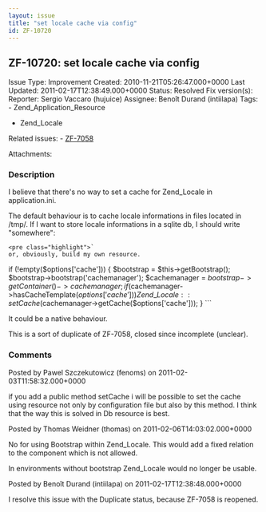 ```yaml
---
layout: issue
title: "set locale cache via config"
id: ZF-10720
---
```


ZF-10720: set locale cache via config
-------------------------------------

 Issue Type: Improvement Created: 2010-11-21T05:26:47.000+0000 Last Updated: 2011-02-17T12:38:49.000+0000 Status: Resolved Fix version(s): 
 Reporter:  Sergio Vaccaro (hujuice)  Assignee:  Benoît Durand (intiilapa)  Tags: - Zend\_Application\_Resource
- Zend\_Locale
 
 Related issues: - [ZF-7058](/issues/browse/ZF-7058)
 
 Attachments: 
### Description

I believe that there's no way to set a cache for Zend\_Locale in application.ini.

The default behaviour is to cache locale informations in files located in /tmp/. If I want to store locale informations in a sqlite db, I should write "somewhere":

 
    <pre class="highlight">`
    or, obviously, build my own resource.
    


if (!empty($options['cache'])) { $bootstrap = $this->getBootstrap(); $bootstrap->bootstrap('cachemanager'); $cachemanager = $bootstrap->getContainer()->cachemanager; if ($cachemanager->hasCacheTemplate($options['cache'])) Zend\_Locale::setCache($cachemanager->getCache($options['cache'])); } ```

It could be a native behaviour.

This is a sort of duplicate of ZF-7058, closed since incomplete (unclear).

 

 

### Comments

Posted by Pawel Szczekutowicz (fenoms) on 2011-02-03T11:58:32.000+0000

if you add a public method setCache i will be possible to set the cache using resource not only by configuration file but also by this method. I think that the way this is solved in Db resource is best.

 

 

Posted by Thomas Weidner (thomas) on 2011-02-06T14:03:02.000+0000

No for using Bootstrap within Zend\_Locale. This would add a fixed relation to the component which is not allowed.

In environments without bootstrap Zend\_Locale would no longer be usable.

 

 

Posted by Benoît Durand (intiilapa) on 2011-02-17T12:38:48.000+0000

I resolve this issue with the Duplicate status, because ZF-7058 is reopened.

 

 